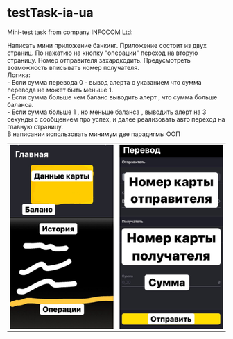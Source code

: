 # testTask-ia-ua
Mini-test task from company INFOCOM Ltd:
<p>
Написать мини приложение банкинг. Приложение состоит из двух страниц.
По нажатию на кнопку "операции" переход на вторую страницу. Номер отправителя захардкодить.
Предусмотреть возможность вписывать номер получателя. <br>
Логика: <br>
- Если сумма перевода 0 - вывод алерта с указанием что сумма перевода не может быть меньше 1. <br>
- Если сумма больше чем баланс выводить алерт , что сумма больше баланса. <br>
- Если сумма больше 1 , но меньше баланса , выводить алерт на 3 секунды с сообщением про успех, и далее реализовать авто переход на главную страницу.
<br>
В написании использовать минимум две парадигмы ООП
<br>
<table>
<tr>
    <td>
     <img src="https://github.com/alexeysur/testTask-ia-ua/blob/main/img/page1.jpg">
    </td>
    <td>
    <img src="https://github.com/alexeysur/testTask-ia-ua/blob/main/img/page2.jpg">
    </td>
 </tr>   
</table>
